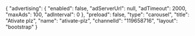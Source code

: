 {
    "advertising": {
        "enabled": false,
        "adServerUrl": null,
        "adTimeout": 2000,
        "maxAds": 100,
        "adInterval": 0
    },
    "preload": false,
    "type": "carousel",
    "title": "Ativate plz",
    "name": "ativate-plz",
    "channelId": "119658716",
    "layout": "bootstrap"
}